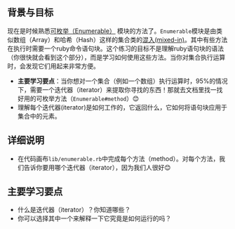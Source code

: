 ## 背景与目标

现在是时候熟悉[可枚举（Enumerable）](http://ruby-doc.org/core/Enumerable.html) 模块的方法了。`Enumerable`模块是由类似数组（Array）和哈希（Hash）这样的集合类的[混入(mixed-in)](http://rubylearning.com/satishtalim/modules_mixins.html)。其中有些方法在执行时需要一个ruby命令语句块。这个练习的目标不是理解ruby语句块的语法（你很快就会看到这个部分），而是学习如何使用这些方法。当你对集合执行运算时，会发现它们用起来非常方便。

- **主要学习要点**：当你想对一个集合（例如一个数组）执行运算时，95%的情况下，需要一个迭代器（iterator）来提取你寻找的东西！那就去文档里找一找好用的可枚举方法（`Enumerable#method`）😊
- 理解每个迭代器(iterator)是如何工作的，它返回什么，它如何将语句块应用于集合中的元素。

## 详细说明

- 在代码画布`lib/enumerable.rb`中完成每个方法（method）。对每个方法，我们告诉你要用哪个迭代器（iterator），因为我们人很好😊

## 主要学习要点

- 什么是迭代器（iterator）？你知道哪些？
- 你可以选择其中一个来解释一下它究竟是如何运行的吗？
